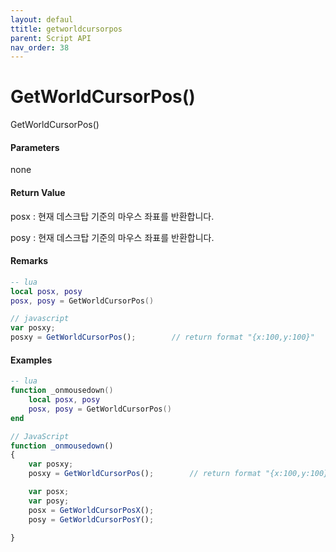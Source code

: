 ```yaml
---
layout: defaul
ttitle: getworldcursorpos
parent: Script API
nav_order: 38
---
```

# GetWorldCursorPos\(\)

GetWorldCursorPos\(\)

#### Parameters

none

#### Return Value

posx : 현재 데스크탑 기준의 마우스 좌표를 반환합니다.

posy : 현재 데스크탑 기준의 마우스 좌표를 반환합니다.

#### Remarks



```lua
-- lua
local posx, posy
posx, posy = GetWorldCursorPos()
```

```js
// javascript
var posxy;
posxy = GetWorldCursorPos();        // return format "{x:100,y:100}"
```

#### 

#### Examples

```lua
-- lua
function _onmousedown()
    local posx, posy
    posx, posy = GetWorldCursorPos()
end
```

```js
// JavaScript
function _onmousedown()
{    
    var posxy;
    posxy = GetWorldCursorPos();        // return format "{x:100,y:100}"

    var posx;
    var posy;
    posx = GetWorldCursorPosX();
    posy = GetWorldCursorPosY(); 

}
```



